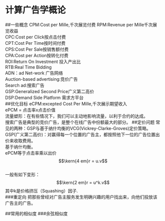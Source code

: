 # 计算广告学概论
##一些概念
CPM:Cost per Mille,千次展览付费 
RPM:Revenue per Mille千次展览收益  
CPC:Cost per Click按点击付费  
CPT:Cost Per Time按时间付费  
CPS:Cost Per Sale按销售额付费  
CPA:Cost per Action按转化付费  
ROI:Return On Investment 投入产出比  
RTB:Real Time Bidding  
ADN：ad Net-work 广告网络   
Auction-based advertising:竞价广告  
Search ad:搜索广告  
GSP:Generalized Second Price广义第二高价  
DSP:Demand Side Platform 需求方平台  
##优化目标
eCPM:excepted Cost Per Mille,千次展示期望收入  
ePCM = 点击率x点击价值  
流量塑形：在有些情况下，我们可以主动地影响流量，以利于合约的达成。  
搜索广告是典型的竞价广告，是整个在线广告中份额最大的部分。
##定价问题
常见的两种：GSP与基于纳什均衡的VCG(Vickrey-Clarke-Groves)定价策略。  
GSP(广义第二高价)：对赢得每一个位置的广告主，都按照他下一位的广告位置出价来收取费用。  
基于纳什均衡。  
ePCM等于点击率乘以出价$$\kern{4 em}r = u.v$$  
一般有如下变形： $$\kern{2 em}r = u^k.v$$  其中k是价格挤压（Squashing）因子.  
###重定向
把那些曾经对广告主服务发生明确兴趣的用户找出来，向他们投放该广告主的广告。

##常用的相似度
###余弦相似度
